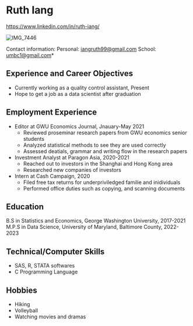 # Ruth Iang
https://www.linkedin.com/in/ruth-iang/

![IMG_7446](https://user-images.githubusercontent.com/98433448/152603414-b8f68793-f2c1-45e7-80c7-b5f1529dd77d.jpeg)

Contact information:
Personal: iangruth99@gmail.com 
School: umbc1@gmail.com*

## Experience and Career Objectives
* Currently working as a quality control assistant, Present
* Hope to get a job as a data scientist after graduation

## Employment Experience
* Editor at GWU Economics Journal, Jnauary-May 2021
  * Reviewed proseminar research papers from GWU economics senior students
  * Analyzed statistical methods to see they are used correctly
  * Assessed deatials, grammar and writing flow in the research papers
* Investment Analyst at Paragon Asia, 2020-2021
  * Reached out to investors in the Shanghai and Hong Kong area
  * Researched new companies of investors
* Intern at Cash Campaign, 2020
  * Filed free tax returns for underpriviledged familie and inidividuals
  * Performed office duties such as copying, and scanning documents  

## Education
B.S in Statistics and Economics, George Washington University, 2017-2021
M.P.S in Data Science, University of Maryland, Baltimore County, 2022-2023

## Technical/Computer Skills
* SAS, R, STATA softwares
* C Programming Language

## Hobbies
* Hiking
* Volleyball
* Watching movies and dramas

